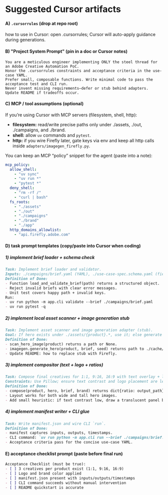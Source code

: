 # Suggested Cursor artifacts


#### A) `.cursorrules` (drop at repo root)
  
how to use in Cursor: open .cursorrules; Cursor will auto-apply guidance during generations.

#### B) "Project System Prompt" (pin in a doc or Cursor notes)

```text
You are a meticulous engineer implementing ONLY the steel thread for an Adobe Creative Automation PoC.
Honor the .cursorrules constraints and acceptance criteria in the use-case YAML.
Prefer small, composable functions. Write minimal code to pass the acceptance test and CLI run.
Never invent missing requirements—defer or stub behind adapters. Update README if tradeoffs occur.
```

#### C) MCP / tool assumptions (optional)

If you’re using Cursor with MCP servers (filesystem, shell, http):

- **filesystem:** read/write precise paths only under ./assets, ./out, ./campaigns, and ./brand. 
- **shell:** allow `uv` commands and `pytest`. 
- **http:** if you wire Firefly later, gate keys via env and keep all http calls inside `adapters/imagegen_firefly.py`.

You can keep an MCP “policy” snippet for the agent (paste into a note):

```yaml
mcp_policy:
  allow_shell:
    - "uv sync"
    - "uv run *"
    - "pytest *"
  deny_shell:
    - "rm -rf /"
    - "curl | bash"
  fs_roots:
    - "./assets"
    - "./out"
    - "./campaigns"
    - "./brand"
    - "./app"
  http_domains_allowlist:
    - "api.firefly.adobe.com"
```

#### D) task prompt templates (copy/paste into Cursor when coding)

##### 1) implement brief loader + schema check
```md
Task: Implement brief loader and validator.
Inputs: ./campaigns/brief.yaml (YAML), ./use-case-spec.schema.yaml (fields reference).
Definition of Done:
- Function load_and_validate_brief(path) returns a structured object.
- Reject invalid briefs with clear error messages.
- Unit test covers happy path + invalid keys.
Run:
- uv run python -m app.cli validate --brief ./campaigns/brief.yaml
- uv run pytest -q
```

##### 2) implement local asset scanner + image generation stub
```md
Task: Implement asset scanner and image generation adapter (stub).
Goal: If hero exists under ./assets/{product}.*, use it; else generate placeholder via adapter.
Definition of Done:
- scan_hero_image(product) returns a path or None.
- imagegen.generate_hero(product, brief, seed) returns path to ./cache/*.jpg (stub ok).
- Update README: how to replace stub with Firefly.
```

##### 3) implement compositor (text + logo + ratios)
```md
Task: Compose final creatives for 1:1, 9:16, 16:9 with text overlay + logo.
Constraints: Use Pillow; ensure text contrast and logo placement are legible.
Definition of Done:
- compose(product, hero, brief, brand) returns dict{ratio: output_path}
- Layout works for both wide and tall hero images.
- Add small heuristic: if text contrast low, draw a translucent panel behind text.
```

##### 4) implement manifest writer + CLI glue
```md
Task: Write manifest.json and wire CLI `run`.
Definition of Done:
- manifest captures inputs, outputs, timestamps.
- CLI command: `uv run python -m app.cli run --brief ./campaigns/brief.yaml`
- Acceptance criteria pass for the concise use-case YAML.
```

#### E) acceptance checklist prompt (paste before final run)
```md
Acceptance Checklist (must be true):
- [ ] 3 creatives per product exist (1:1, 9:16, 16:9)
- [ ] Logo and brand color applied
- [ ] manifest.json present with inputs/outputs/timestamps
- [ ] CLI command succeeds without manual intervention
- [ ] README quickstart is accurate
```